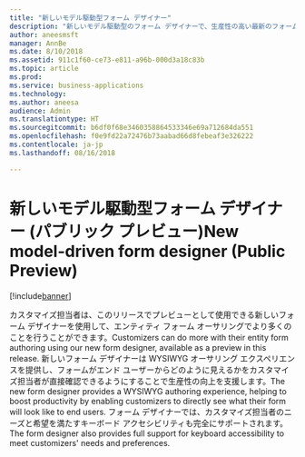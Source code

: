 ```yaml
---
title: "新しいモデル駆動型フォーム デザイナー"
description: "新しいモデル駆動型のフォーム デザイナーで、生産性の高い最新のフォーム オーサリングを体験します"
author: aneesmsft
manager: AnnBe
ms.date: 8/10/2018
ms.assetid: 911c1f60-ce73-e811-a96b-000d3a18c83b
ms.topic: article
ms.prod: 
ms.service: business-applications
ms.technology: 
ms.author: aneesa
audience: Admin
ms.translationtype: HT
ms.sourcegitcommit: b6df0f68e3460358864533346e69a712684da551
ms.openlocfilehash: f0e9fd22a72476b73aabad66d8febeaf3e326222
ms.contentlocale: ja-jp
ms.lasthandoff: 08/16/2018

---
```

# <a name="new-model-driven-form-designer-public-preview"></a><span data-ttu-id="96daa-103">新しいモデル駆動型フォーム デザイナー (パブリック プレビュー)</span><span class="sxs-lookup"><span data-stu-id="96daa-103">New model-driven form designer (Public Preview)</span></span>


[!include[banner](../../includes/banner.md)]

<span data-ttu-id="96daa-104">カスタマイズ担当者は、このリリースでプレビューとして使用できる新しいフォーム デザイナーを使用して、エンティティ フォーム オーサリングでより多くのことを行うことができます。</span><span class="sxs-lookup"><span data-stu-id="96daa-104">Customizers can do more with their entity form authoring using our new form designer, available as a preview in this release.</span></span> <span data-ttu-id="96daa-105">新しいフォーム デザイナーは WYSIWYG オーサリング エクスペリエンスを提供し、フォームがエンド ユーザーからどのように見えるかをカスタマイズ担当者が直接確認できるようにすることで生産性の向上を支援します。</span><span class="sxs-lookup"><span data-stu-id="96daa-105">The new form designer provides a WYSIWYG authoring experience, helping to boost productivity by enabling customizers to directly see what their form will look like to end users.</span></span> <span data-ttu-id="96daa-106">フォーム デザイナーでは、カスタマイズ担当者のニーズと希望を満たすキーボード アクセシビリティも完全にサポートされます。</span><span class="sxs-lookup"><span data-stu-id="96daa-106">The form designer also provides full support for keyboard accessibility to meet customizers' needs and preferences.</span></span>

